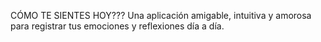 CÓMO TE SIENTES HOY???
Una aplicación amigable, intuitiva y amorosa para registrar tus emociones y reflexiones día a día.
